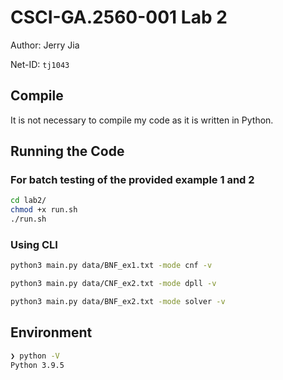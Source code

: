 # CSCI-GA.2560-001 Lab 2

Author: Jerry Jia

Net-ID: `tj1043`

## Compile

It is not necessary to compile my code as it is written in Python.

## Running the Code

### For batch testing of the provided example 1 and 2

```sh
cd lab2/
chmod +x run.sh
./run.sh
```

### Using CLI

```sh
python3 main.py data/BNF_ex1.txt -mode cnf -v

python3 main.py data/CNF_ex2.txt -mode dpll -v

python3 main.py data/BNF_ex2.txt -mode solver -v
```

## Environment

```sh
❯ python -V
Python 3.9.5
```
